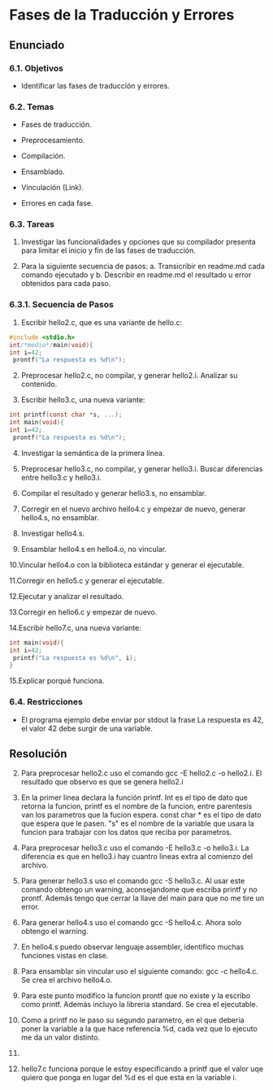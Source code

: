 # Fases de la Traducción y Errores

## Enunciado

### 6.1. Objetivos
* Identificar las fases de traducción y errores.
### 6.2. Temas
* Fases de traducción.

* Preprocesamiento.

* Compilación.

* Ensamblado.

* Vinculación (Link).

* Errores en cada fase.

### 6.3. Tareas

1. Investigar las funcionalidades y opciones que su compilador presenta para
limitar el inicio y fin de las fases de traducción.

2. Para la siguiente secuencia de pasos:
a. Transicribir en readme.md cada comando ejecutado y
b. Describir en readme.md el resultado u error obtenidos para cada paso.

### 6.3.1. Secuencia de Pasos
1. Escribir hello2.c, que es una variante de hello.c:

```C
#include <stdio.h>
int/*medio*/main(void){
int i=42;
 prontf("La respuesta es %d\n");
```

2. Preprocesar hello2.c, no compilar, y generar hello2.i. Analizar su
contenido.

3. Escribir hello3.c, una nueva variante:

```C
int printf(const char *s, ...);
int main(void){
int i=42;
 prontf("La respuesta es %d\n");
```

4. Investigar la semántica de la primera línea.

5. Preprocesar hello3.c, no compilar, y generar hello3.i. Buscar diferencias
entre hello3.c y hello3.i.

6. Compilar el resultado y generar hello3.s, no ensamblar.

7. Corregir en el nuevo archivo hello4.c y empezar de nuevo, generar
hello4.s, no ensamblar.

8. Investigar hello4.s.

9. Ensamblar hello4.s en hello4.o, no vincular.

10.Vincular hello4.o con la biblioteca estándar y generar el ejecutable.

11.Corregir en hello5.c y generar el ejecutable.

12.Ejecutar y analizar el resultado.

13.Corregir en hello6.c y empezar de nuevo.

14.Escribir hello7.c, una nueva variante:

```C
int main(void){
int i=42;
 printf("La respuesta es %d\n", i);
}
```

15.Explicar porqué funciona.

### 6.4. Restricciones
* El programa ejemplo debe enviar por stdout la frase La respuesta es 42, el
valor 42 debe surgir de una variable.

## Resolución

2. Para preprocesar hello2.c uso el comando gcc -E hello2.c -o hello2.i. El resultado que observo es que se genera hello2.i

4. En la primer linea declara la función printf. Int es el tipo de dato que retorna la funcion, printf es el nombre de la funcion, entre parentesis van los parametros que la fucion espera. const char * es el tipo de dato que espera que le pasen. "s" es el nombre de la variable que usara la funcion para trabajar con los datos que reciba por parametros.

5. Para preprocesar hello3.c uso el comando -E hello3.c -o hello3.i. La diferencia es que en hello3.i hay cuantro lineas extra al comienzo del archivo.

6. Para generar hello3.s uso el comando gcc -S hello3.c. Al usar este comando obtengo un warning, aconsejandome que escriba printf y no prontf. Además tengo que cerrar la llave del main para que no me tire un error.

7. Para generar hello4.s uso el comando gcc -S hello4.c. Ahora solo obtengo el warning.

8. En hello4.s puedo observar lenguaje assembler, identifico muchas funciones vistas en clase.

9. Para ensamblar sin vincular uso el siguiente comando: gcc -c hello4.c. Se crea el archivo hello4.o.

10. Para este punto modifico la funcion prontf que no existe y la escribo como printf. Además incluyo la libreria standard. Se crea el ejecutable.

12. Como a printf no le paso su segundo parametro, en el que deberia poner la variable a la que hace referencia %d, cada vez que lo ejecuto me da un valor distinto.

13.  

15. hello7.c funciona porque le estoy especificando a printf que el valor uqe quiero que ponga en lugar del %d es el que esta en la variable i.

